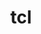 ---
title: "tcl"
layout: cache
categories: [package, develop-2024-06-16]
meta: {"versions": ["8.6.12"], "compilers": ["cce@=15.0.1", "clang@=14.0.0", "gcc@=10.3.0", "gcc@=11.4.0", "gcc@=9.4.0", "msvc@=19.39.33523", "oneapi@=2024.0.0"], "oss": ["rhel8", "sle_hpc15", "ubuntu20.04", "ubuntu22.04", "windows10.0.20348"], "platforms": ["linux", "windows"], "targets": ["neoverse_v1", "neoverse_v2", "ppc64le", "x86_64", "x86_64_v3", "x86_64_v4", "zen4"], "stacks": ["e4s", "e4s-cray-rhel", "e4s-cray-sles", "e4s-neoverse-v2", "e4s-neoverse_v1", "e4s-oneapi", "e4s-power", "root", "tutorial", "windows-vis"], "num_specs": 10, "num_specs_by_stack": {"windows-vis": 1, "root": 10, "e4s-neoverse_v1": 1, "tutorial": 3, "e4s-cray-rhel": 1, "e4s-neoverse-v2": 1, "e4s": 1, "e4s-oneapi": 1, "e4s-cray-sles": 1, "e4s-power": 1}}
spec_details: [{"hash": "umyydu2nckayngvprr7c6un2spj3psvt", "compiler": "msvc@=19.39.33523", "versions": ["8.6.12"], "os": "windows10.0.20348", "platform": "windows", "target": "x86_64", "variants": ["build_system=nmake", "patches=41228f8"], "stacks": ["windows-vis", "root"], "size": "-", "tarball": "https://binaries.spack.io/develop-2024-06-16/build_cache/windows-windows10.0.20348-x86_64/msvc-19.39.33523/tcl-8.6.12/windows-windows10.0.20348-x86_64-msvc-19.39.33523-tcl-8.6.12-umyydu2nckayngvprr7c6un2spj3psvt.spack"}, {"hash": "mp7afwrr3p4phh2wc66625pppymt7tyl", "compiler": "gcc@=11.4.0", "versions": ["8.6.12"], "os": "ubuntu22.04", "platform": "linux", "target": "neoverse_v1", "variants": ["build_system=autotools"], "stacks": ["e4s-neoverse_v1", "root"], "size": "-", "tarball": "https://binaries.spack.io/develop-2024-06-16/build_cache/linux-ubuntu22.04-neoverse_v1/gcc-11.4.0/tcl-8.6.12/linux-ubuntu22.04-neoverse_v1-gcc-11.4.0-tcl-8.6.12-mp7afwrr3p4phh2wc66625pppymt7tyl.spack"}, {"hash": "tohoj6qjzdap5e6rht3lxot3mmnm6j4b", "compiler": "clang@=14.0.0", "versions": ["8.6.12"], "os": "ubuntu22.04", "platform": "linux", "target": "x86_64_v3", "variants": ["build_system=autotools"], "stacks": ["root", "tutorial"], "size": "-", "tarball": "https://binaries.spack.io/develop-2024-06-16/build_cache/linux-ubuntu22.04-x86_64_v3/clang-14.0.0/tcl-8.6.12/linux-ubuntu22.04-x86_64_v3-clang-14.0.0-tcl-8.6.12-tohoj6qjzdap5e6rht3lxot3mmnm6j4b.spack"}, {"hash": "v27sbqjtu6nstfwpr7gfp27pidhdjuin", "compiler": "cce@=15.0.1", "versions": ["8.6.12"], "os": "rhel8", "platform": "linux", "target": "zen4", "variants": ["build_system=autotools"], "stacks": ["root", "e4s-cray-rhel"], "size": "-", "tarball": "https://binaries.spack.io/develop-2024-06-16/build_cache/linux-rhel8-zen4/cce-15.0.1/tcl-8.6.12/linux-rhel8-zen4-cce-15.0.1-tcl-8.6.12-v27sbqjtu6nstfwpr7gfp27pidhdjuin.spack"}, {"hash": "jjpnmp6wjxxllz53bzeo7f32yy2oh5sf", "compiler": "gcc@=11.4.0", "versions": ["8.6.12"], "os": "ubuntu22.04", "platform": "linux", "target": "neoverse_v2", "variants": ["build_system=autotools"], "stacks": ["root", "e4s-neoverse-v2"], "size": "-", "tarball": "https://binaries.spack.io/develop-2024-06-16/build_cache/linux-ubuntu22.04-neoverse_v2/gcc-11.4.0/tcl-8.6.12/linux-ubuntu22.04-neoverse_v2-gcc-11.4.0-tcl-8.6.12-jjpnmp6wjxxllz53bzeo7f32yy2oh5sf.spack"}, {"hash": "wsaxr22obz5ruhqpwapyppxa47ugqpgp", "compiler": "gcc@=11.4.0", "versions": ["8.6.12"], "os": "ubuntu22.04", "platform": "linux", "target": "x86_64_v3", "variants": ["build_system=autotools"], "stacks": ["root", "e4s", "tutorial"], "size": "-", "tarball": "https://binaries.spack.io/develop-2024-06-16/build_cache/linux-ubuntu22.04-x86_64_v3/gcc-11.4.0/tcl-8.6.12/linux-ubuntu22.04-x86_64_v3-gcc-11.4.0-tcl-8.6.12-wsaxr22obz5ruhqpwapyppxa47ugqpgp.spack"}, {"hash": "yqkibm7b4fgzvvwyahen3xgmyiync76l", "compiler": "oneapi@=2024.0.0", "versions": ["8.6.12"], "os": "ubuntu22.04", "platform": "linux", "target": "x86_64_v3", "variants": ["build_system=autotools"], "stacks": ["root", "e4s-oneapi"], "size": "-", "tarball": "https://binaries.spack.io/develop-2024-06-16/build_cache/linux-ubuntu22.04-x86_64_v3/oneapi-2024.0.0/tcl-8.6.12/linux-ubuntu22.04-x86_64_v3-oneapi-2024.0.0-tcl-8.6.12-yqkibm7b4fgzvvwyahen3xgmyiync76l.spack"}, {"hash": "st4ofhonzu5x32tf2o53pw63t3vgv2uz", "compiler": "gcc@=10.3.0", "versions": ["8.6.12"], "os": "sle_hpc15", "platform": "linux", "target": "x86_64_v4", "variants": ["build_system=autotools"], "stacks": ["e4s-cray-sles", "root"], "size": "-", "tarball": "https://binaries.spack.io/develop-2024-06-16/build_cache/linux-sle_hpc15-x86_64_v4/gcc-10.3.0/tcl-8.6.12/linux-sle_hpc15-x86_64_v4-gcc-10.3.0-tcl-8.6.12-st4ofhonzu5x32tf2o53pw63t3vgv2uz.spack"}, {"hash": "icxkrwsaoydv4qdvyyjb3ctmydhwbv65", "compiler": "gcc@=9.4.0", "versions": ["8.6.12"], "os": "ubuntu20.04", "platform": "linux", "target": "ppc64le", "variants": ["build_system=autotools"], "stacks": ["e4s-power", "root"], "size": "-", "tarball": "https://binaries.spack.io/develop-2024-06-16/build_cache/linux-ubuntu20.04-ppc64le/gcc-9.4.0/tcl-8.6.12/linux-ubuntu20.04-ppc64le-gcc-9.4.0-tcl-8.6.12-icxkrwsaoydv4qdvyyjb3ctmydhwbv65.spack"}, {"hash": "rhhdvpjysxhmztfmvr35vc3z2bdfixgv", "compiler": "gcc@=11.4.0", "versions": ["8.6.12"], "os": "ubuntu22.04", "platform": "linux", "target": "x86_64_v3", "variants": ["build_system=autotools"], "stacks": ["root", "tutorial"], "size": "-", "tarball": "https://binaries.spack.io/develop-2024-06-16/build_cache/linux-ubuntu22.04-x86_64_v3/gcc-11.4.0/tcl-8.6.12/linux-ubuntu22.04-x86_64_v3-gcc-11.4.0-tcl-8.6.12-rhhdvpjysxhmztfmvr35vc3z2bdfixgv.spack"}]
---